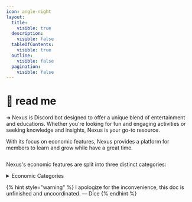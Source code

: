 ```yaml
---
icon: angle-right
layout:
  title:
    visible: true
  description:
    visible: false
  tableOfContents:
    visible: true
  outline:
    visible: false
  pagination:
    visible: false
---
```


# 📑 read me

➜ Nexus is Discord bot designed to offer a unique blend of entertainment and educations. Whether you're looking for fun and engaging activities or seeking knowledge and insights, Nexus is your go-to resource.

With its focus on economic features, Nexus provides a platform for members to learn and grow while have a great time.

<figure><img src="https://media.discordapp.net/attachments/1318642872785965147/1333190300083949689/Untitled126_20250126134211.png?ex=6797fdb9&#x26;is=6796ac39&#x26;hm=ec69b034a2509796e2cb9d8f1b20c2be3bb05783e16b4e48a9e578087acdca99&#x26;=&#x26;format=webp&#x26;quality=lossless&#x26;width=1440&#x26;height=347" alt=""><figcaption></figcaption></figure>

Nexus's economic features are split into three distinct categories:

<details>

<summary>Economic Categories</summary>

[command-list.md](command-list.md "mention")

[developers-apology.md](developers-apology.md "mention")

[Broken link](broken-reference "mention")



</details>

{% hint style="warning" %}
I apologize for the inconvenience, this doc is unfinished and uncoordinated. — Dice
{% endhint %}

